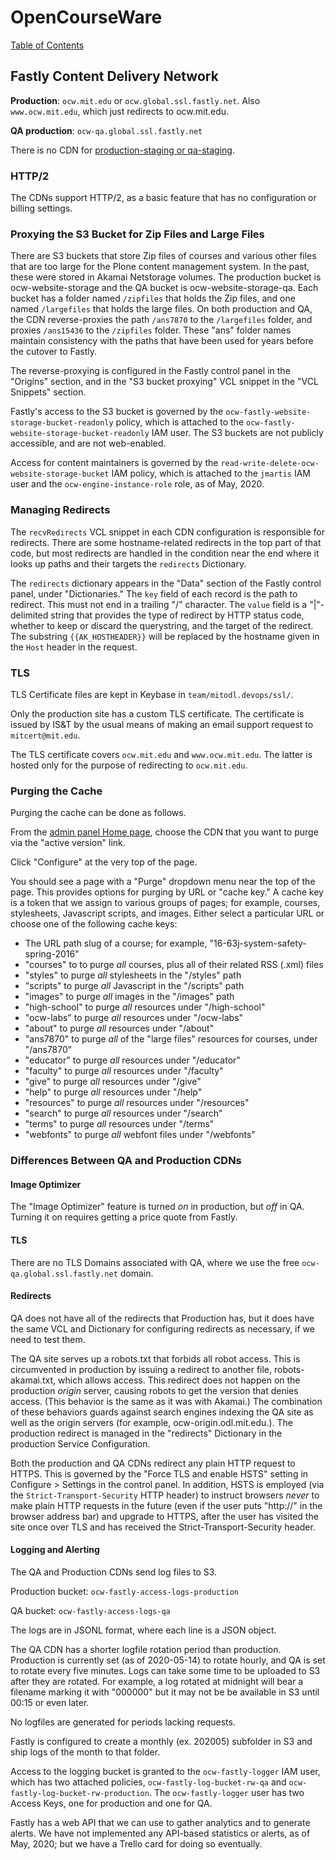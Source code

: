 # OpenCourseWare

[Table of Contents](index.md)

## Fastly Content Delivery Network

**Production**: `ocw.mit.edu` or `ocw.global.ssl.fastly.net`. Also `www.ocw.mit.edu`, which just redirects to ocw.mit.edu.

**QA production**: `ocw-qa.global.ssl.fastly.net`

There is no CDN for [production-staging or qa-staging](https://github.mit.edu/odl-engineering/project-status/wiki/App-Links#ocw).

### HTTP/2


The CDNs support HTTP/2, as a basic feature that has no configuration or billing
settings.


### Proxying the S3 Bucket for Zip Files and Large Files


There are S3 buckets that store Zip files of courses and various other files that are too large for the Plone content management system. In the past, these were stored in Akamai Netstorage volumes. The production bucket is ocw-website-storage and the QA bucket is ocw-website-storage-qa.  Each bucket has a folder named `/zipfiles` that holds the Zip files, and one named `/largefiles` that holds the large files. On both production and QA, the CDN reverse-proxies the path `/ans7870` to the `/largefiles` folder, and proxies `/ans15436` to the `/zipfiles` folder. These "ans" folder names maintain consistency with the paths that have been used for years before the cutover to Fastly.

The reverse-proxying is configured in the Fastly control panel in the "Origins" section, and in the "S3 bucket proxying" VCL snippet in the "VCL Snippets" section.

Fastly's access to the S3 bucket is governed by the `ocw-fastly-website-storage-bucket-readonly` policy, which is attached to the `ocw-fastly-website-storage-bucket-readonly` IAM user. The S3 buckets are not publicly accessible, and are not web-enabled.

Access for content maintainers is governed by the `read-write-delete-ocw-website-storage-bucket` IAM policy, which is attached to the `jmartis` IAM user and the `ocw-engine-instance-role` role, as of May, 2020.


### Managing Redirects


The `recvRedirects` VCL snippet in each CDN configuration is responsible for redirects. There are some hostname-related redirects in the top part of that code, but most redirects are handled in the condition near the end where it looks up paths and their targets the `redirects` Dictionary.

The `redirects` dictionary appears in the "Data" section of the Fastly control panel, under "Dictionaries." The `key` field of each record is the path to redirect. This must not end in a trailing "/" character. The `value` field is a "|"-delimited string that provides the type of redirect by HTTP status code, whether to keep or discard the querystring, and the target of the redirect. The substring `{{AK_HOSTHEADER}}` will be replaced by the hostname given in the `Host` header in the request.


### TLS

TLS Certificate files are kept in Keybase in `team/mitodl.devops/ssl/`.

Only the production site has a custom TLS certificate. The certificate is issued by IS&T by the usual means of making an email support request to `mitcert@mit.edu`.

The TLS certificate covers `ocw.mit.edu` and `www.ocw.mit.edu`. The latter is hosted only for the purpose of redirecting to `ocw.mit.edu`.

### Purging the Cache

Purging the cache can be done as follows.

From the [admin panel Home page](https://manage.fastly.com/services/all), choose the CDN that you want to purge via the "active version" link.

Click "Configure" at the very top of the page.

You should see a page with a "Purge" dropdown menu near the top of the page. This provides options for purging by URL or "cache key." A cache key is a token that we assign to various groups of pages; for example, courses, stylesheets, Javascript scripts, and images. Either select a particular URL or choose one of the following cache keys:

* The URL path slug of a course; for example, "16-63j-system-safety-spring-2016"
* "courses" to to purge _all_ courses, plus all of their related RSS (.xml) files
* "styles" to purge _all_ stylesheets in the "/styles" path
* "scripts" to purge _all_ Javascript in the "/scripts" path
* "images" to purge _all_ images in the "/images" path
* "high-school" to purge _all_ resources under "/high-school"
* "ocw-labs" to purge _all_ resources under "/ocw-labs"
* "about" to purge _all_ resources under "/about"
* "ans7870" to purge _all_ of the "large files" resources for courses, under "/ans7870"
* "educator" to purge _all_ resources under "/educator"
* "faculty" to purge _all_ resources under "/faculty"
* "give" to purge _all_ resources under "/give"
* "help" to purge _all_ resources under "/help"
* "resources" to purge _all_ resources under "/resources"
* "search" to purge _all_ resources under "/search"
* "terms" to purge _all_ resources under "/terms"
* "webfonts" to purge _all_ webfont files under "/webfonts"

### Differences Between QA and Production CDNs


#### Image Optimizer

The "Image Optimizer" feature is turned *on* in production, but *off* in QA. Turning it on requires getting a price quote from Fastly.

#### TLS

There are no TLS Domains associated with QA, where we use the free
`ocw-qa.global.ssl.fastly.net` domain.

#### Redirects

QA does not have all of the redirects that Production has, but it does have the same VCL and Dictionary for configuring redirects as necessary, if we need to test them.

The QA site serves up a robots.txt that forbids all robot access. This is circumvented in production by issuing a redirect to another file, robots-akamai.txt, which allows access. This redirect does not happen on the production *origin* server, causing robots to get the version that denies access. (This behavior is the same as it was with Akamai.) The combination of these behaviors guards against search engines indexing the QA site as well as the origin servers (for example, ocw-origin.odl.mit.edu.). The production redirect is managed in the "redirects" Dictionary in the production Service Configuration.

Both the production and QA CDNs redirect any plain HTTP request to HTTPS. This is governed by the "Force TLS and enable HSTS" setting in Configure > Settings in the control panel. In addition, HSTS is employed (via the `Strict-Transport-Security` HTTP header) to instruct browsers *never* to make plain HTTP requests in the future (even if the user puts "http://" in the browser address bar) and upgrade to HTTPS, after the user has visited the site once over TLS and has received the Strict-Transport-Security header.


#### Logging and Alerting

The QA and Production CDNs send log files to S3.

Production bucket: `ocw-fastly-access-logs-production`

QA bucket: `ocw-fastly-access-logs-qa`

The logs are in JSONL format, where each line is a JSON object.

The QA CDN has a shorter logfile rotation period than production. Production is currently set (as of 2020-05-14) to rotate hourly, and QA is set to rotate every five minutes. Logs can take some time to be uploaded to S3 after they are rotated. For example, a log rotated at midnight will bear a filename marking it with "000000" but it may not be be available in S3 until 00:15 or even later.

No logfiles are generated for periods lacking requests.

Fastly is configured to create a monthly (ex. 202005) subfolder in S3 and ship logs of the month to that folder.

Access to the logging bucket is granted to the `ocw-fastly-logger` IAM user, which has two attached policies, `ocw-fastly-log-bucket-rw-qa` and `ocw-fastly-log-bucket-rw-production`.  The `ocw-fastly-logger` user has two Access Keys, one for production and one for QA.

Fastly has a web API that we can use to gather analytics and to generate alerts. We have not implemented any API-based statistics or alerts, as of May, 2020; but we have a Trello card for doing so eventually.
